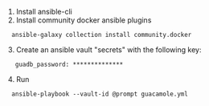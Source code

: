 1. Install ansible-cli
2. Install community docker ansible plugins
```
  ansible-galaxy collection install community.docker
```
3. Create an ansible vault "secrets" with the following key:
```
   guadb_password: **************
```
4. Run
```
  ansible-playbook --vault-id @prompt guacamole.yml 
```

